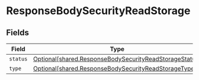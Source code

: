 # ResponseBodySecurityReadStorage


## Fields

| Field                                                                                                                      | Type                                                                                                                       | Required                                                                                                                   | Description                                                                                                                |
| -------------------------------------------------------------------------------------------------------------------------- | -------------------------------------------------------------------------------------------------------------------------- | -------------------------------------------------------------------------------------------------------------------------- | -------------------------------------------------------------------------------------------------------------------------- |
| `status`                                                                                                                   | [Optional[shared.ResponseBodySecurityReadStorageStatus]](undefined/models/shared/responsebodysecurityreadstoragestatus.md) | :heavy_minus_sign:                                                                                                         | N/A                                                                                                                        |
| `type`                                                                                                                     | [Optional[shared.ResponseBodySecurityReadStorageType]](undefined/models/shared/responsebodysecurityreadstoragetype.md)     | :heavy_minus_sign:                                                                                                         | N/A                                                                                                                        |